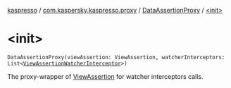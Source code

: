 [kaspresso](../../index.md) / [com.kaspersky.kaspresso.proxy](../index.md) / [DataAssertionProxy](index.md) / [&lt;init&gt;](./-init-.md)

# &lt;init&gt;

`DataAssertionProxy(viewAssertion: ViewAssertion, watcherInterceptors: List<`[`ViewAssertionWatcherInterceptor`](../../com.kaspersky.kaspresso.interceptors.watcher.view/-view-assertion-watcher-interceptor/index.md)`>)`

The proxy-wrapper of [ViewAssertion](#) for watcher interceptors calls.

